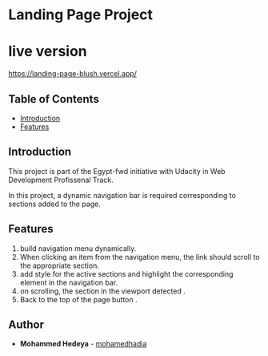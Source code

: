 # Landing Page Project
# live version 
https://landing-page-blush.vercel.app/

## Table of Contents

* [Introduction](#introduction)
* [Features](#features)

## Introduction

This project is part of the Egypt-fwd initiative with Udacity in Web Development Profissenal Track.

In this project, a dynamic navigation bar is required corresponding to sections added to the page.

## Features

1. build navigation menu dynamically.
2. When clicking an item from the navigation menu, the link should scroll to the appropriate section.
3. add style for the active sections and highlight the corresponding element in the navigation bar.
4. on scrolling, the section in the viewport detected .
5. Back to the top of the page button .



## Author

- **Mohammed Hedeya** - [mohamedhadia](https://github.com/mohamedhadia/landing-page)
